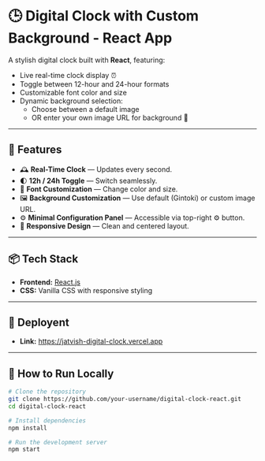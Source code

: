 # 🕒 Digital Clock with Custom Background - React App

A stylish digital clock built with **React**, featuring:

- Live real-time clock display ⏰  
- Toggle between 12-hour and 24-hour formats  
- Customizable font color and size  
- Dynamic background selection:
  - Choose between a default image 
  - OR enter your own image URL for background 🎨  

---


## 🔧 Features

- 🕰️ **Real-Time Clock** — Updates every second.
- 🌓 **12h / 24h Toggle** — Switch seamlessly.
- 🎨 **Font Customization** — Change color and size.
- 🖼️ **Background Customization** — Use default (Gintoki) or custom image URL.
- ⚙️ **Minimal Configuration Panel** — Accessible via top-right ⚙️ button.
- 💎 **Responsive Design** — Clean and centered layout.

---

## 📦 Tech Stack

- **Frontend:** [React.js](https://reactjs.org/)
- **CSS:** Vanilla CSS with responsive styling

---

## 🔧 Deployent

- **Link:** https://jatvish-digital-clock.vercel.app

---

## 🚀 How to Run Locally

```bash
# Clone the repository
git clone https://github.com/your-username/digital-clock-react.git
cd digital-clock-react

# Install dependencies
npm install

# Run the development server
npm start
